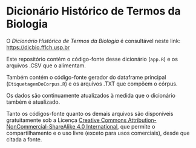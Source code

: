 # Dicionário Histórico de Termos da Biologia

O *Dicionário Histórico de Termos da Biologia* é consultável neste link:
https://dicbio.fflch.usp.br

Este repositório contém o código-fonte desse dicionário (`app.R`) e os arquivos
.CSV que o alimentam.

Também contém o código-fonte gerador do dataframe principal
(`EtiquetagemDoCorpus.R`) e os arquivos .TXT que compõem o córpus.

Os dados são continuamente atualizados à medida que o dicionário também é
atualizado.

Tanto os códigos-fonte quanto os demais arquivos são disponíveis gratuitamente
sob a Licença
[Creative Commons Attribution-NonCommercial-ShareAlike 4.0 International](https://creativecommons.org/licenses/by-nc-sa/4.0/),
que permite o compartilhamento e o uso livre (exceto para usos comerciais),
desde que citada a fonte.
